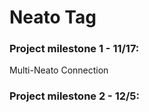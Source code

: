 # Neato Tag
### Project milestone 1 - 11/17:
Multi-Neato Connection

### Project milestone 2 - 12/5:

